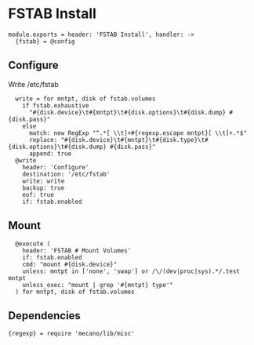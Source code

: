 
# FSTAB Install

    module.exports = header: 'FSTAB Install', handler: ->
      {fstab} = @config

## Configure

Write /etc/fstab

      write = for mntpt, disk of fstab.volumes
        if fstab.exhaustive
          "#{disk.device}\t#{mntpt}\t#{disk.options}\t#{disk.dump} #{disk.pass}"
        else
          match: new RegExp "^.*[ \\t]+#{regexp.escape mntpt}[ \\t]+.*$"
          replace: "#{disk.device}\t#{mntpt}\t#{disk.type}\t#{disk.options}\t#{disk.dump} #{disk.pass}"
          append: true
      @write
        header: 'Configure'
        destination: '/etc/fstab'
        write: write
        backup: true
        eof: true
        if: fstab.enabled

## Mount

      @execute (
        header: 'FSTAB # Mount Volumes'
        if: fstab.enabled
        cmd: "mount #{disk.device}"
        unless: mntpt in ['none', 'swap'] or /\/(dev|proc|sys).*/.test mntpt
        unless_exec: "mount | grep '#{mntpt} type'"
      ) for mntpt, disk of fstab.volumes

## Dependencies

    {regexp} = require 'mecano/lib/misc'
